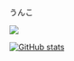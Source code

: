 うんこ

<a href="https://discord.gg/we2s9KtQtp">
  <img
    src="https://user-images.githubusercontent.com/57828948/175808239-b0e0489d-747c-4c2e-80a7-a3fb59b903b4.png"
  />
</a>

[![GitHub stats](https://github-readme-stats.vercel.app/api?username=ikasoba&show_icons=true)](https://github.com/anuraghazra/github-readme-stats)
